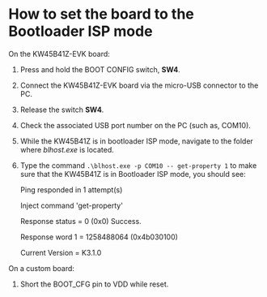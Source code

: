 # How to set the board to the Bootloader ISP mode 

On the KW45B41Z-EVK board:

1.  Press and hold the BOOT CONFIG switch, **SW4**.
2.  Connect the KW45B41Z-EVK board via the micro-USB connector to the PC.
3.  Release the switch **SW4**.
4.  Check the associated USB port number on the PC \(such as, COM10\).
5.  While the KW45B41Z is in bootloader ISP mode, navigate to the folder where *blhost.exe* is located.
6.  Type the command `.\blhost.exe -p COM10 -- get-property 1` to make sure that the KW45B41Z is in Bootloader ISP mode, you should see:

    Ping responded in 1 attempt\(s\)

    Inject command 'get-property'

    Response status = 0 \(0x0\) Success.

    Response word 1 = 1258488064 \(0x4b030100\)

    Current Version = K3.1.0


On a custom board:

1.  Short the BOOT\_CFG pin to VDD while reset.

